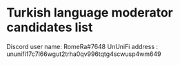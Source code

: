# Turkish language moderator candidates list
Discord user name: RomeRa#7648
UnUniFi address : ununifi17c7l66wgut2trha0qv996tqtg4scwusp4wm649
